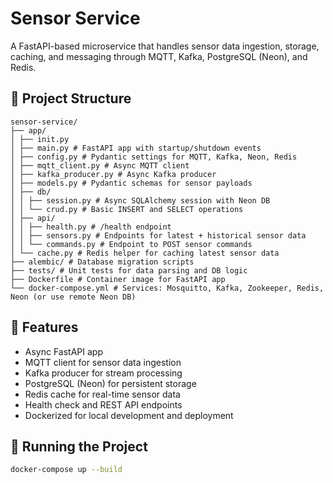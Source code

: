 # Sensor Service

A FastAPI-based microservice that handles sensor data ingestion, storage, caching, and messaging through MQTT, Kafka, PostgreSQL (Neon), and Redis.

## 📁 Project Structure

````
sensor-service/
├── app/
│ ├── init.py
│ ├── main.py # FastAPI app with startup/shutdown events
│ ├── config.py # Pydantic settings for MQTT, Kafka, Neon, Redis
│ ├── mqtt_client.py # Async MQTT client
│ ├── kafka_producer.py # Async Kafka producer
│ ├── models.py # Pydantic schemas for sensor payloads
│ ├── db/
│ │ ├── session.py # Async SQLAlchemy session with Neon DB
│ │ └── crud.py # Basic INSERT and SELECT operations
│ ├── api/
│ │ ├── health.py # /health endpoint
│ │ ├── sensors.py # Endpoints for latest + historical sensor data
│ │ └── commands.py # Endpoint to POST sensor commands
│ └── cache.py # Redis helper for caching latest sensor data
├── alembic/ # Database migration scripts
├── tests/ # Unit tests for data parsing and DB logic
├── Dockerfile # Container image for FastAPI app
└── docker-compose.yml # Services: Mosquitto, Kafka, Zookeeper, Redis, Neon (or use remote Neon DB)
````

## 🚀 Features

- Async FastAPI app
- MQTT client for sensor data ingestion
- Kafka producer for stream processing
- PostgreSQL (Neon) for persistent storage
- Redis cache for real-time sensor data
- Health check and REST API endpoints
- Dockerized for local development and deployment

## 🐳 Running the Project

```bash
docker-compose up --build
